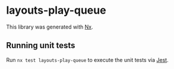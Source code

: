 # layouts-play-queue

This library was generated with [Nx](https://nx.dev).

## Running unit tests

Run `nx test layouts-play-queue` to execute the unit tests via [Jest](https://jestjs.io).
